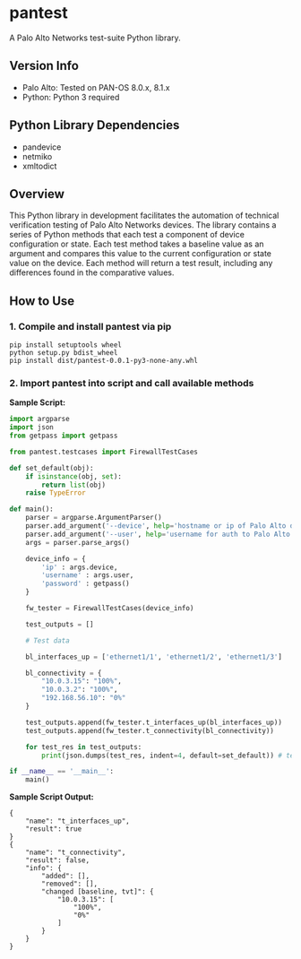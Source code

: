 # pantest

A Palo Alto Networks test-suite Python library.

## Version Info

- Palo Alto: Tested on PAN-OS 8.0.x, 8.1.x
- Python: Python 3 required

## Python Library Dependencies

- pandevice
- netmiko
- xmltodict

## Overview

This Python library in development facilitates the automation of technical verification testing of Palo Alto Networks devices. The library contains a series of Python methods that each test a component of device configuration or state. Each test method takes a baseline value as an argument and compares this value to the current configuration or state value on the device. Each method will return a test result, including any differences found in the comparative values.

## How to Use

### 1. Compile and install pantest via pip

```
pip install setuptools wheel
python setup.py bdist_wheel
pip install dist/pantest-0.0.1-py3-none-any.whl
```

### 2. Import pantest into script and call available methods

**Sample Script:**

```python
import argparse
import json
from getpass import getpass

from pantest.testcases import FirewallTestCases

def set_default(obj):
    if isinstance(obj, set):
        return list(obj)
    raise TypeError

def main():
    parser = argparse.ArgumentParser()
    parser.add_argument('--device', help='hostname or ip of Palo Alto device', required=True)
    parser.add_argument('--user', help='username for auth to Palo Alto device', required=True)
    args = parser.parse_args()

    device_info = {
        'ip' : args.device,
        'username' : args.user,
        'password' : getpass()
    }

    fw_tester = FirewallTestCases(device_info)

    test_outputs = []

    # Test data

    bl_interfaces_up = ['ethernet1/1', 'ethernet1/2', 'ethernet1/3']

    bl_connectivity = {
        "10.0.3.15": "100%",
        "10.0.3.2": "100%",
        "192.168.56.10": "0%"
    }

    test_outputs.append(fw_tester.t_interfaces_up(bl_interfaces_up))
    test_outputs.append(fw_tester.t_connectivity(bl_connectivity))

    for test_res in test_outputs:
        print(json.dumps(test_res, indent=4, default=set_default)) # test_res is a dictionary containing test results

if __name__ == '__main__':
    main()
```

**Sample Script Output:**

```
{
    "name": "t_interfaces_up",
    "result": true
}
{
    "name": "t_connectivity",
    "result": false,
    "info": {
        "added": [],
        "removed": [],
        "changed [baseline, tvt]": {
            "10.0.3.15": [
                "100%",
                "0%"
            ]
        }
    }
}
```
